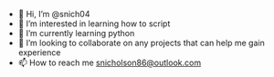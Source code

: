 - 👋 Hi, I’m @snich04
- 👀 I’m interested in learning how to script
- 🌱 I’m currently learning python
- 💞️ I’m looking to collaborate on any projects that can help me gain experience
- 📫 How to reach me snicholson86@outlook.com

<!---
snich04/snich04 is a ✨ special ✨ repository because its `README.md` (this file) appears on your GitHub profile.
You can click the Preview link to take a look at your changes.
--->
